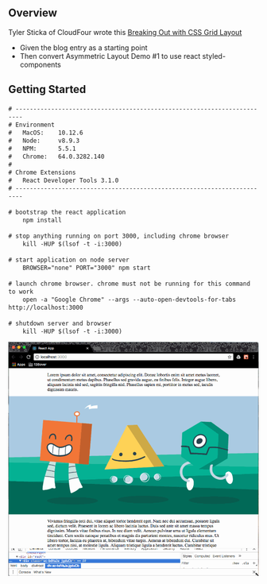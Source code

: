 Overview
---
Tyler Sticka of CloudFour wrote this [Breaking Out with CSS Grid Layout](https://cloudfour.com/thinks/breaking-out-with-css-grid-layout/)

* Given the blog entry as a starting point  
* Then convert Asymmetric Layout Demo #1 to use react styled-components

Getting Started
---

```
# ------------------------------------------------------------------------
# Environment
#   MacOS:    10.12.6
#   Node:     v8.9.3
#   NPM:      5.5.1
#   Chrome:   64.0.3282.140
#
# Chrome Extensions
#   React Developer Tools 3.1.0
# ------------------------------------------------------------------------

# bootstrap the react application 
    npm install
    
# stop anything running on port 3000, including chrome browser
    kill -HUP $(lsof -t -i:3000)

# start application on node server
    BROWSER="none" PORT="3000" npm start

# launch chrome browser. chrome must not be running for this command to work
    open -a "Google Chrome" --args --auto-open-devtools-for-tabs http://localhost:3000

# shutdown server and browser
    kill -HUP $(lsof -t -i:3000)
```

![CSS Grid Screenshot](https://github.com/138over/scratch/blob/master/react/mockups/css-grid-react-2/css-grid-react-2.gif)

